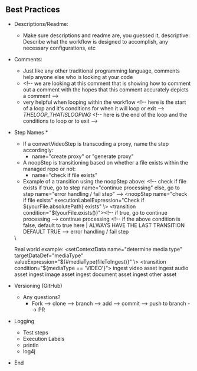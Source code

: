 ## Best Practices

* Descriptions/Readme:
  * Make sure descriptions and readme are, you guessed it, descriptive: Describe what the workflow is designed to accomplish, any necessary configurations, etc

* Comments:
  * Just like any other traditional programming language, comments help anyone else who is looking at your code
  * \<!-- we are looking at this comment that is showing how to comment out a comment with the hopes that this comment accurately depicts a comment -->
  * very helpful when looping within the workflow \<!-- here is the start of a loop and it's conditions for when it will loop or exit --> _THELOOP_THATISLOOPING_ \<!-- here is the end of the loop and the conditions to loop or to exit -->

* Step Names
  *  
    * If a convertVideoStep is transcoding a proxy, name the step accordingly:
        * name="create proxy" or "generate proxy"
    * A noopStep is transitioning based on whether a file exists within the managed repo or not:
        * name="check if file exists"
    * Example of a transition using the noopStep above:
    \<!-- check if file exists
              if true, go to step name="continue processing"
                else, go to step name="error handling / fail step" -->
    <noopStep name="check if file exists"
      executionLabelExpression="Check if ${yourFile.absolutePath} exists"
      \>
      <transition condition="${yourFile.exists()}">\<!-- if true, go to continue processing -->
        <targetStepName>continue processing</targetStepName>
      </transition>
      <transition condition="${true}">\<!-- if the above condition is false, default to true here | ALWAYS HAVE THE LAST TRANSITION DEFAULT TRUE -->
        <targetStepName>error handling / fail step</targetStepName>
      </transition>
    </noopStep>
    \<!-- can have as many transitions as necessary -->

    Real world example:
    <setContextData name="determine media type"
	                targetDataDef="mediaType"
	                valueExpression="${#mediaType(fileToIngest)}"
		\>
		<transition condition="${mediaType == 'VIDEO'}">
			<targetStepName>ingest video asset</targetStepName>
		</transition>
		<transition condition="${mediaType == 'AUDIO'}">
			<targetStepName>ingest audio asset</targetStepName>
		</transition>
		<transition condition="${mediaType == 'IMAGE'}">
			<targetStepName>ingest image asset</targetStepName>
		</transition>
		<transition condition="${mediaType == 'DOCUMENT'}">
			<targetStepName>ingest document asset</targetStepName>
		</transition>
		<transition condition="${true}">
			<targetStepName>ingest other asset</targetStepName>
		</transition>

	</setContextData>

* Versioning (GitHub)
    * Any questions?
      * Fork --> clone --> branch --> add --> commit --> push to branch --> PR

* Logging
    * Test steps
    * Execution Labels
    * println
    * log4j

* End
